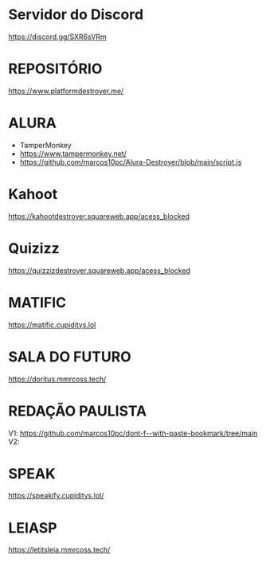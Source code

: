 # Servidor do Discord
https://discord.gg/SXR6sVRm

# REPOSITÓRIO 
https://www.platformdestroyer.me/

# ALURA
* TamperMonkey
* https://www.tampermonkey.net/
* https://github.com/marcos10pc/Alura-Destroyer/blob/main/script.js
# Kahoot
https://kahootdestroyer.squareweb.app/acess_blocked

# Quizizz

https://quizzizdestroyer.squareweb.app/acess_blocked

# MATIFIC
https://matific.cupiditys.lol

# SALA DO FUTURO
https://doritus.mmrcoss.tech/

# REDAÇÃO PAULISTA
V1: https://github.com/marcos10pc/dont-f--with-paste-bookmark/tree/main
V2: 

# SPEAK
https://speakify.cupiditys.lol/

# LEIASP
https://letitsleia.mmrcoss.tech/
